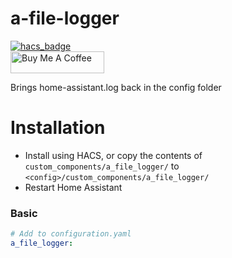 # a-file-logger

[![hacs_badge](https://img.shields.io/badge/HACS-Ready-blue.svg?style=for-the-badge)](https://github.com/custom-components/hacs)
<br><a href="https://www.buymeacoffee.com/Petro31" target="_blank"><img src="https://cdn.buymeacoffee.com/buttons/default-black.png" width="150px" height="35px" alt="Buy Me A Coffee" style="height: 35px !important;width: 150px !important;" ></a>

Brings home-assistant.log back in the config folder

<h1><a class="title-link" name="installation" href="#installation"></a>Installation</h1>

* Install using HACS, or copy the contents of `custom_components/a_file_logger/` to `<config>/custom_components/a_file_logger/`
* Restart Home Assistant

<h3><a class="title-link" name="basic" href="#basic"></a>Basic</h3>

```yaml
# Add to configuration.yaml
a_file_logger:
```